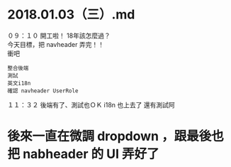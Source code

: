 # 2018.01.03（三）.md

０９：１０ 開工啦！ 18年該怎麼過？  
今天目標，把 navheader 弄完！！  
衝吧  
```
整合後端
測試
英文i18n
確認 navheader UserRole
```

１１：３２ 後端有了、測試也ＯＫ i18n 也上去了 還有測試阿  

# 後來一直在微調 dropdown ，跟最後也把 nabheader 的 UI 弄好了
